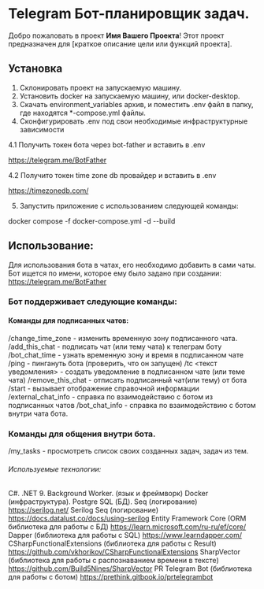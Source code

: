 # Telegram Бот-планировщик задач.

Добро пожаловать в проект **Имя Вашего Проекта**! Этот проект предназначен для [краткое описание цели или функций проекта].

## Установка

1. Склонировать проект на запускаемую машину.
2. Установить docker на запускаемую машину, или docker-desktop.
3. Скачать environment_variables архив, и поместить .env файл в папку, где находятся \*-compose.yml файлы.
4. Сконфигурировать .env под свои необходимые инфраструктурные зависимости

4.1 Получить токен бота через bot-father и вставить в .env

https://telegram.me/BotFather

4.2 Получито токен time zone db провайдер и вставить в .env

https://timezonedb.com/

5. Запустить приложение с использованием следующей команды:

docker compose -f docker-compose.yml -d --build

## Использование:

Для использования бота в чатах, его необходимо добавить в сами чаты.
Бот ищется по имени, которое ему было задано при создании: https://telegram.me/BotFather

### Бот поддерживает следующие команды:

#### Команды для подписанных чатов:

/change_time_zone - изменить временную зону подписанного чата.
/add_this_chat - подписать чат (или тему чата) к телеграм боту
/bot_chat_time - узнать временную зону и время в подписанном чате
/ping - пингануть бота (проверить, что он запущен)
/tc <текст уведомления> - создать уведомление в подписанном чате (или теме чата)
/remove_this_chat - отписать подписанный чат(или тему) от бота
/start - вызывает отображение справочной информации
/external_chat_info - справка по взаимодействию с ботом из подписанных чатов
/bot_chat_info - справка по взаимодействию с ботом внутри чата бота.

### Команды для общения внутри бота.

/my_tasks - просмотреть список своих созданных задач, задач из тем.

###### Используемые технологии:

C#. .NET 9. Background Worker. (язык и фреймворк)
Docker (инфраструктура).
Postgre SQL (БД).
Seq (логирование) https://serilog.net/
Serilog Seq (логирование) https://docs.datalust.co/docs/using-serilog
Entity Framework Core (ORM библиотека для работы с БД) https://learn.microsoft.com/ru-ru/ef/core/
Dapper (библиотека для работы с SQL) https://www.learndapper.com/
CSharpFunctionalExtensions (библиотека для работы с Result) https://github.com/vkhorikov/CSharpFunctionalExtensions
SharpVector (библиотека для работы с распознаванием времени в тексте) https://github.com/Build5Nines/SharpVector
PR Telegram Bot (библиотека для работы с ботом) https://prethink.gitbook.io/prtelegrambot
